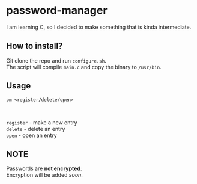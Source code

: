 # password-manager

I am learning C, so I decided to make something that is kinda intermediate.

## How to install?
Git clone the repo and run `configure.sh`.<br/>
The script will compile `main.c` and copy the binary to `/usr/bin`.

## Usage
```shell
pm <register/delete/open>
```
<br/>

`register` - make a new entry<br/>
`delete` - delete an entry<br/>
`open` - open an entry<br/>

## NOTE
Passwords are **not encrypted**.<br/>
Encryption will be added *soon*.
